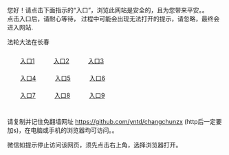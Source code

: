 您好！请点击下面指示的“入口”，浏览此网站是安全的，且为您带来平安。。 <br/>
点击入口后，请耐心等待， 过程中可能会出现无法打开的提示，请忽略，最终会进入网站. </br>

法轮大法在长春<br/>
<div style="padding:10px"><a style="margin:20px" target="_blank" href="https://d27hmumcggdgu0.cloudfront.net/2Qpsp?sqxltz" id="ccLink1" rel="nofollow">入口1</a> <a target="_blank" style="margin:20px" href="https://d1ldjvpf2ygk7l.cloudfront.net/2Qpsp?vxiuqhj" id="ccLink2" rel="nofollow">入口2</a> <a style="margin:20px" target="_blank" href="https://d3o4ojdmynbhss.cloudfront.net/2Qpsp?lsytoy" id="ccLink3" rel="nofollow">入口3</a></div>

<div style="padding:10px" ><a style="margin:20px" target="_blank" href="https://d27hmumcggdgu0.cloudfront.net/2Qpsp?sqxltz" id="ccLink4" rel="nofollow">入口4</a> <a style="margin:20px" href="https://d1ldjvpf2ygk7l.cloudfront.net/2Qpsp?vxiuqhj" target="_blank" id="ccLink5" rel="nofollow">入口5</a> <a style="margin:20px" href="https://d3o4ojdmynbhss.cloudfront.net/2Qpsp?lsytoy" target="_blank" id="ccLink6" rel="nofollow">入口6</a></div>

<div style="padding:10px"><a style="margin:20px" target="_blank" href="https://d27hmumcggdgu0.cloudfront.net/2Qpsp?sqxltz" id="ccLink7" rel="nofollow">入口7</a> <a style="margin:20px" href="https://d1ldjvpf2ygk7l.cloudfront.net/2Qpsp?vxiuqhj" target="_blank" id="ccLink8" rel="nofollow">入口8</a> <a style="margin:20px" target="_blank" href="https://d3o4ojdmynbhss.cloudfront.net/2Qpsp?lsytoy" id="ccLink9" rel="nofollow">入口9</a></div>

<br/>



请复制并记住免翻墙网址 https://github.com/yntd/changchunzx (http后一定要加s)，在电脑或手机的浏览器均可访问。。<br/>

微信如提示停止访问该网页，须先点击右上角，选择浏览器打开。
